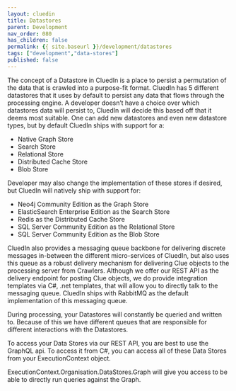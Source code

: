 ```yaml
---
layout: cluedin
title: Datastores
parent: Development
nav_order: 080
has_children: false
permalink: {{ site.baseurl }}/development/datastores
tags: ["development","data-stores"]
published: false
---
```


The concept of a Datastore in CluedIn is a place to persist a permutation of the data that is crawled into a purpose-fit format. CluedIn has 5 different datastores that it uses by default to persist any data that flows through the processing engine. A developer doesn’t have a choice over which datastores data will persist to, CluedIn will decide this based off that it deems most suitable. One can add new datastores and even new datastore types, but by default CluedIn ships with support for a:

* Native Graph Store
* Search Store
* Relational Store
* Distributed Cache Store
* Blob Store

Developer may also change the implementation of these stores if desired, but CluedIn will natively ship with support for:

* Neo4j Community Edition as the Graph Store
* ElasticSearch Enterprise Edition as the Search Store
* Redis as the Distributed Cache Store
* SQL Server Community Edition as the Relational Store
* SQL Server Community Edition as the Blob Store

CluedIn also provides a messaging queue backbone for delivering discrete messages in-between the different micro-services of CluedIn, but also uses this queue as a robust delivery mechanism for delivering Clue objects to the processing server from Crawlers. Although we offer our REST API as the delivery endpoint for posting Clue objects, we do provide integration templates via C#, .net templates, that will allow you to directly talk to the messaging queue. CluedIn ships with RabbitMQ as the default implementation of this messaging queue. 

During processing, your Datastores will constantly be queried and written to. Because of this we have different queues that are responsible for different interactions with the Datastores. 

To access your Data Stores via our REST API, you are best to use the GraphQL api. To access it from C#, you can access all of these Data Stores from your ExecutionContext object.

ExecutionContext.Organisation.DataStores.Graph will give you access to be able to directly run queries against the Graph. 